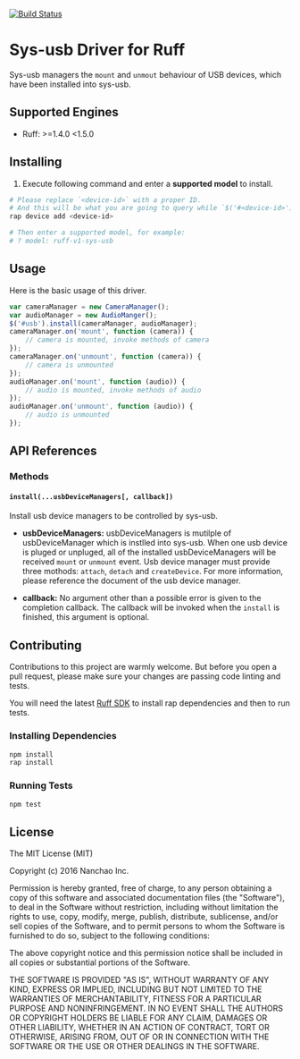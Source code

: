 [![Build Status](https://travis-ci.org/ruff-drivers/ruff-v1-sys-usb.svg)](https://travis-ci.org/ruff-drivers/ruff-v1-sys-usb)

# Sys-usb Driver for Ruff

Sys-usb managers the `mount` and `unmout` behaviour of USB devices, which have been installed into sys-usb.

## Supported Engines

* Ruff: >=1.4.0 <1.5.0

## Installing

1. Execute following command and enter a **supported model** to install.

```sh
# Please replace `<device-id>` with a proper ID.
# And this will be what you are going to query while `$('#<device-id>')`.
rap device add <device-id>

# Then enter a supported model, for example:
# ? model: ruff-v1-sys-usb
```

## Usage

Here is the basic usage of this driver.

```js
var cameraManager = new CameraManager();
var audioManager = new AudioManger();
$('#usb').install(cameraManager, audioManager);
cameraManager.on('mount', function (camera)) {
    // camera is mounted, invoke methods of camera
});
cameraManager.on('unmount', function (camera)) {
    // camera is unmounted
});
audioManager.on('mount', function (audio)) {
    // audio is mounted, invoke methods of audio
});
audioManager.on('unmount', function (audio)) {
    // audio is unmounted
});

```

## API References

### Methods

#### `install(...usbDeviceManagers[, callback])`

Install usb device managers to be controlled by sys-usb.

- **usbDeviceManagers:** usbDeviceManagers is mutilple of usbDeviceManager which is instlled into sys-usb.
When one usb device is pluged or unpluged, all of the installed usbDeviceManagers will be received `mount` or `unmount` event.
Usb device manager must provide three mothods: `attach`, `detach` and `createDevice`. For more information, please reference the document of the usb device manager.

- **callback:** No argument other than a possible error is given to the completion callback. The callback will be invoked when the `install` is finished, this argument is optional.

## Contributing

Contributions to this project are warmly welcome. But before you open a pull request, please make sure your changes are passing code linting and tests.

You will need the latest [Ruff SDK](https://ruff.io/) to install rap dependencies and then to run tests.

### Installing Dependencies

```sh
npm install
rap install
```

### Running Tests

```sh
npm test
```

## License

The MIT License (MIT)

Copyright (c) 2016 Nanchao Inc.

Permission is hereby granted, free of charge, to any person obtaining a copy of this software and associated documentation files (the "Software"), to deal in the Software without restriction, including without limitation the rights to use, copy, modify, merge, publish, distribute, sublicense, and/or sell copies of the Software, and to permit persons to whom the Software is furnished to do so, subject to the following conditions:

The above copyright notice and this permission notice shall be included in all copies or substantial portions of the Software.

THE SOFTWARE IS PROVIDED "AS IS", WITHOUT WARRANTY OF ANY KIND, EXPRESS OR IMPLIED, INCLUDING BUT NOT LIMITED TO THE WARRANTIES OF MERCHANTABILITY, FITNESS FOR A PARTICULAR PURPOSE AND NONINFRINGEMENT. IN NO EVENT SHALL THE AUTHORS OR COPYRIGHT HOLDERS BE LIABLE FOR ANY CLAIM, DAMAGES OR OTHER LIABILITY, WHETHER IN AN ACTION OF CONTRACT, TORT OR OTHERWISE, ARISING FROM, OUT OF OR IN CONNECTION WITH THE SOFTWARE OR THE USE OR OTHER DEALINGS IN THE SOFTWARE.
